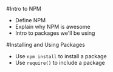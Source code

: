#Intro to NPM

* Define NPM
* Explain why NPM is awesome
* Intro to packages we'll be using

#Installing and Using Packages

* Use `npm install` to install a package
* Use `require()` to include a package